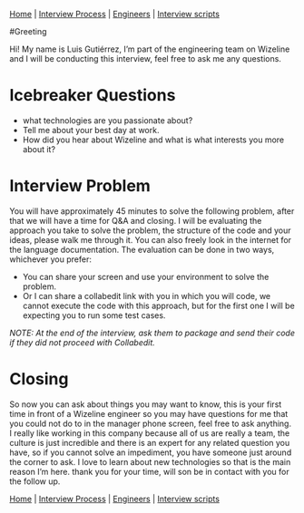 [Home](../../../../README.md) |
[Interview Process](../../../README.md) |
[Engineers](../../README.md) |
[Interview scripts](../scripts.md)

#Greeting

Hi! My name is Luis Gutiérrez, I’m part of the engineering team on Wizeline and I will be conducting this interview, feel free to ask me any questions.

# Icebreaker Questions

- <name> what technologies are you passionate about?
- Tell me about your best day at work.
- How did you hear about Wizeline and what is what interests you more about it?

# Interview Problem

You will have approximately 45 minutes to solve the following problem, after that we will have a time for Q&A and closing. I will be evaluating the approach you take to solve the problem, the structure of the code and your ideas, please walk me through it. You can also freely look in the internet for the language documentation. The evaluation can be done in two ways, whichever you prefer:

- You can share your screen and use your environment to solve the problem.
- Or I can share a collabedit link with you in which you will code, we cannot execute the code with this approach, but for the first one I will be expecting you to run some test cases.

*NOTE:* _At the end of the interview, ask them to package and send their code if they did not proceed with Collabedit._

# Closing

So now you can ask about things you may want to know, this is your first time in front of a Wizeline engineer so you may have questions for me that you could not do to in the manager phone screen, feel free to ask anything.
I really like working in this company because all of us are really a team, the culture is just incredible and there is an expert for any related question you have, so if you cannot solve an impediment, you have someone just around the corner to ask. I love to learn about new technologies so that is the main reason I’m here.
<name> thank you for your time, <recruiter> will son be in contact with you for the follow up.


[Home](../../../../README.md) |
[Interview Process](../../../README.md) |
[Engineers](../../README.md) |
[Interview scripts](../scripts.md)

